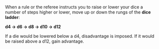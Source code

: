 When a rule or the referee instructs you to raise or lower your dice a number of steps higher or lower, move up or down the rungs of the **dice ladder**:

**d4 → d6 → d8 → d10 → d12**

If a die would be lowered below a d4, disadvantage is imposed. If it would be raised above a d12, gain advantage.